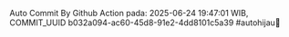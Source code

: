 Auto Commit By Github Action pada: 2025-06-24 19:47:01 WIB, COMMIT_UUID b032a094-ac60-45d8-91e2-4dd8101c5a39 #autohijau🗿
